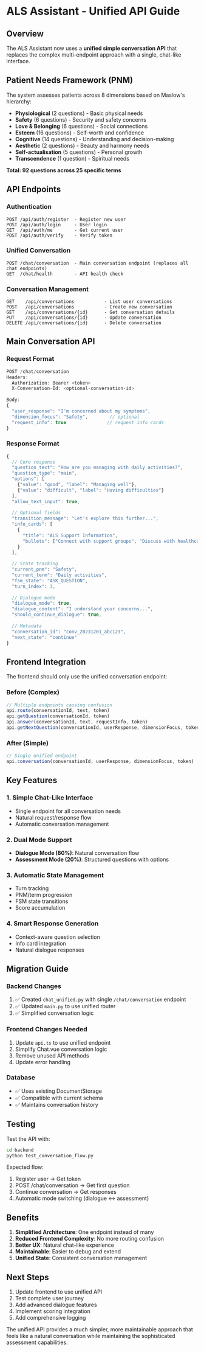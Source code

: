 # ALS Assistant - Unified API Guide

## Overview

The ALS Assistant now uses a **unified simple conversation API** that replaces the complex multi-endpoint approach with a single, chat-like interface.

## Patient Needs Framework (PNM)

The system assesses patients across 8 dimensions based on Maslow's hierarchy:

- **Physiological** (2 questions) - Basic physical needs
- **Safety** (6 questions) - Security and safety concerns  
- **Love & Belonging** (6 questions) - Social connections
- **Esteem** (16 questions) - Self-worth and confidence
- **Cognitive** (14 questions) - Understanding and decision-making
- **Aesthetic** (2 questions) - Beauty and harmony needs
- **Self-actualisation** (5 questions) - Personal growth
- **Transcendence** (1 question) - Spiritual needs

**Total: 92 questions across 25 specific terms**

## API Endpoints

### Authentication
```
POST /api/auth/register  - Register new user
POST /api/auth/login     - User login
GET  /api/auth/me        - Get current user
POST /api/auth/verify    - Verify token
```

### Unified Conversation
```
POST /chat/conversation  - Main conversation endpoint (replaces all chat endpoints)
GET  /chat/health        - API health check
```

### Conversation Management
```
GET    /api/conversations           - List user conversations
POST   /api/conversations           - Create new conversation
GET    /api/conversations/{id}      - Get conversation details
PUT    /api/conversations/{id}      - Update conversation
DELETE /api/conversations/{id}      - Delete conversation
```

## Main Conversation API

### Request Format
```typescript
POST /chat/conversation
Headers:
  Authorization: Bearer <token>
  X-Conversation-Id: <optional-conversation-id>
  
Body:
{
  "user_response": "I'm concerned about my symptoms",
  "dimension_focus": "Safety",        // optional
  "request_info": true               // request info cards
}
```

### Response Format
```typescript
{
  // Core response
  "question_text": "How are you managing with daily activities?",
  "question_type": "main",
  "options": [
    {"value": "good", "label": "Managing well"},
    {"value": "difficult", "label": "Having difficulties"}
  ],
  "allow_text_input": true,
  
  // Optional fields
  "transition_message": "Let's explore this further...",
  "info_cards": [
    {
      "title": "ALS Support Information",
      "bullets": ["Connect with support groups", "Discuss with healthcare team"]
    }
  ],
  
  // State tracking
  "current_pnm": "Safety",
  "current_term": "Daily activities",
  "fsm_state": "ASK_QUESTION",
  "turn_index": 3,
  
  // Dialogue mode
  "dialogue_mode": true,
  "dialogue_content": "I understand your concerns...",
  "should_continue_dialogue": true,
  
  // Metadata
  "conversation_id": "conv_20231201_abc123",
  "next_state": "continue"
}
```

## Frontend Integration

The frontend should only use the unified conversation endpoint:

### Before (Complex)
```typescript
// Multiple endpoints causing confusion
api.route(conversationId, text, token)
api.getQuestion(conversationId, token)  
api.answer(conversationId, text, requestInfo, token)
api.getNextQuestion(conversationId, userResponse, dimensionFocus, token)
```

### After (Simple)
```typescript
// Single unified endpoint
api.conversation(conversationId, userResponse, dimensionFocus, token)
```

## Key Features

### 1. **Simple Chat-Like Interface**
- Single endpoint for all conversation needs
- Natural request/response flow
- Automatic conversation management

### 2. **Dual Mode Support**
- **Dialogue Mode (80%)**: Natural conversation flow
- **Assessment Mode (20%)**: Structured questions with options

### 3. **Automatic State Management**
- Turn tracking
- PNM/term progression
- FSM state transitions
- Score accumulation

### 4. **Smart Response Generation**
- Context-aware question selection
- Info card integration
- Natural dialogue responses

## Migration Guide

### Backend Changes
1. ✅ Created `chat_unified.py` with single `/chat/conversation` endpoint
2. ✅ Updated `main.py` to use unified router
3. ✅ Simplified conversation logic

### Frontend Changes Needed
1. Update `api.ts` to use unified endpoint
2. Simplify Chat.vue conversation logic
3. Remove unused API methods
4. Update error handling

### Database
- ✅ Uses existing DocumentStorage
- ✅ Compatible with current schema
- ✅ Maintains conversation history

## Testing

Test the API with:
```bash
cd backend
python test_conversation_flow.py
```

Expected flow:
1. Register user → Get token
2. POST /chat/conversation → Get first question
3. Continue conversation → Get responses
4. Automatic mode switching (dialogue ↔ assessment)

## Benefits

1. **Simplified Architecture**: One endpoint instead of many
2. **Reduced Frontend Complexity**: No more routing confusion
3. **Better UX**: Natural chat-like experience
4. **Maintainable**: Easier to debug and extend
5. **Unified State**: Consistent conversation management

## Next Steps

1. Update frontend to use unified API
2. Test complete user journey
3. Add advanced dialogue features
4. Implement scoring integration
5. Add comprehensive logging

The unified API provides a much simpler, more maintainable approach that feels like a natural conversation while maintaining the sophisticated assessment capabilities.